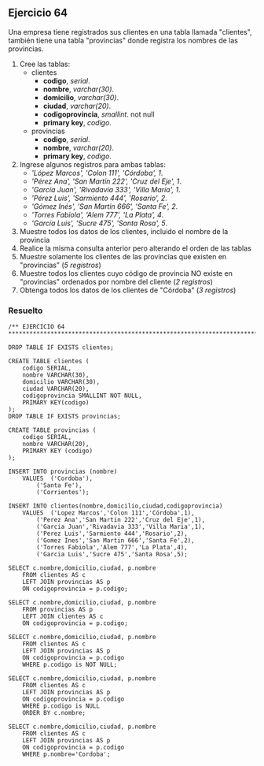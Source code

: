 ## Ejercicio 64

Una empresa tiene registrados sus clientes en una tabla llamada "clientes", también tiene una tabla 
"provincias" donde registra los nombres de las provincias.

1. Cree las tablas:
	* clientes
		* **codigo**, *serial*.
		* **nombre**, *varchar(30)*.
		* **domicilio**, *varchar(30)*.
		* **ciudad**, *varchar(20)*.
		* **codigoprovincia**, *smallint*. not null
		* **primary key**, *codigo*.
	* provincias
		* **codigo**, *serial*.
		* **nombre**, *varchar(20)*.
		* **primary key**, *codigo*.
2. Ingrese algunos registros para ambas tablas:
	* *'López Marcos', 'Colon 111', 'Córdoba', 1*.
	* *'Pérez Ana', 'San Martin 222', 'Cruz del Eje', 1*.
	* *'García Juan', 'Rivadavia 333', 'Villa María', 1*.
	* *'Pérez Luis', 'Sarmiento 444', 'Rosario', 2*.
	* *'Gómez Inés', 'San Martin 666', 'Santa Fe', 2*.
	* *'Torres Fabiola', 'Alem 777', 'La Plata', 4*.
	* *'García Luis', 'Sucre 475', 'Santa Rosa', 5*.
3. Muestre todos los datos de los clientes, incluido el nombre de la provincia
4. Realice la misma consulta anterior pero alterando el orden de las tablas
5. Muestre solamente los clientes de las provincias que existen en "provincias" (*5 registros*)
6. Muestre todos los clientes cuyo código de provincia NO existe en "provincias" ordenados por 
nombre del cliente (*2 registros*)
7. Obtenga todos los datos de los clientes de "Córdoba" (*3 registros*)


### Resuelto	
``` 			
/** EJERCICIO 64
******************************************************************************/

DROP TABLE IF EXISTS clientes;

CREATE TABLE clientes (
	codigo SERIAL,
	nombre VARCHAR(30),
	domicilio VARCHAR(30),
	ciudad VARCHAR(20),
	codigoprovincia SMALLINT NOT NULL,
	PRIMARY KEY(codigo)
);
DROP TABLE IF EXISTS provincias;

CREATE TABLE provincias (
	codigo SERIAL,
	nombre VARCHAR(20),
	PRIMARY KEY (codigo)
);

INSERT INTO provincias (nombre) 
	VALUES	('Cordoba'),
		('Santa Fe'),
		('Corrientes');

INSERT INTO clientes(nombre,domicilio,ciudad,codigoprovincia) 
	VALUES	('Lopez Marcos','Colon 111','Córdoba',1),
		('Perez Ana','San Martin 222','Cruz del Eje',1),
		('Garcia Juan','Rivadavia 333','Villa Maria',1),
		('Perez Luis','Sarmiento 444','Rosario',2),
		('Gomez Ines','San Martin 666','Santa Fe',2),
		('Torres Fabiola','Alem 777','La Plata',4),
		('Garcia Luis','Sucre 475','Santa Rosa',5);

SELECT c.nombre,domicilio,ciudad, p.nombre
	FROM clientes AS c
	LEFT JOIN provincias AS p
	ON codigoprovincia = p.codigo;

SELECT c.nombre,domicilio,ciudad, p.nombre
	FROM provincias AS p
	LEFT JOIN clientes AS c
	ON codigoprovincia = p.codigo;

SELECT c.nombre,domicilio,ciudad, p.nombre
	FROM clientes AS c
	LEFT JOIN provincias AS p
	ON codigoprovincia = p.codigo
	WHERE p.codigo is NOT NULL;

SELECT c.nombre,domicilio,ciudad, p.nombre
	FROM clientes AS c
	LEFT JOIN provincias AS p
	ON codigoprovincia = p.codigo
	WHERE p.codigo is NULL
	ORDER BY c.nombre;

SELECT c.nombre,domicilio,ciudad, p.nombre
	FROM clientes AS c
	LEFT JOIN provincias AS p
	ON codigoprovincia = p.codigo
	WHERE p.nombre='Cordoba';


``` 			

